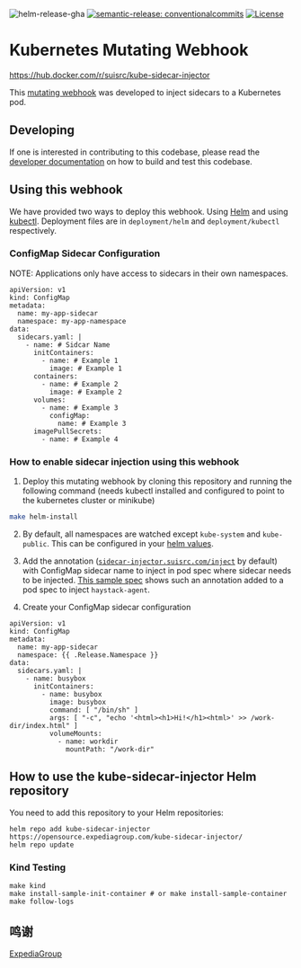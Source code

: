 ![helm-release-gha](https://github.com/suisrc/kube-sidecar-injector/actions/workflows/helm_release.yaml/badge.svg?branch=main)
[![semantic-release: conventionalcommits](https://img.shields.io/badge/semantic--release-conventionalcommits-e10079?logo=semantic-release)](https://github.com/semantic-release/semantic-release)
[![License](https://img.shields.io/badge/license-Apache%20License%202.0-blue.svg)](https://github.com/suisrc/kube-sidecar-injector/blob/main/LICENSE)

Kubernetes Mutating Webhook
===========

https://hub.docker.com/r/suisrc/kube-sidecar-injector

This [mutating webhook](https://kubernetes.io/docs/reference/access-authn-authz/admission-controllers/#mutatingadmissionwebhook) was developed to inject sidecars to a Kubernetes pod. 

## Developing

If one is interested in contributing to this codebase, please read the [developer documentation](DEVELOP.md) on how to build and test this codebase.

## Using this webhook

We have provided two ways to deploy this webhook. Using [Helm](https://helm.sh/) and using [kubectl](https://kubernetes.io/docs/reference/kubectl/overview/). Deployment files are in `deployment/helm` and `deployment/kubectl` respectively.

### ConfigMap Sidecar Configuration

NOTE: Applications only have access to sidecars in their own namespaces.

```
apiVersion: v1
kind: ConfigMap
metadata:
  name: my-app-sidecar
  namespace: my-app-namespace
data:
  sidecars.yaml: |
    - name: # Sidcar Name
      initContainers:
        - name: # Example 1
          image: # Example 1
      containers:
        - name: # Example 2
          image: # Example 2
      volumes:
        - name: # Example 3
          configMap:
            name: # Example 3
      imagePullSecrets:
        - name: # Example 4
```


### How to enable sidecar injection using this webhook

1. Deploy this mutating webhook by cloning this repository and running the following command (needs kubectl installed and configured to point to the kubernetes cluster or minikube)

```bash
make helm-install
```

2. By default, all namespaces are watched except `kube-system` and `kube-public`. This can be configured in your [helm values](charts/kube-sidecar-injector/values.yaml#L13-L19).

3. Add the annotation ([`sidecar-injector.suisrc.com/inject`](charts/kube-sidecar-injector/values.yaml#L9-L10) by default) with ConfigMap sidecar name to inject in pod spec where sidecar needs to be injected. [This sample spec](sample/chart/echo-server/templates/deployment.yaml#L16) shows such an annotation added to a pod spec to inject `haystack-agent`.

4. Create your ConfigMap sidecar configuration

```
apiVersion: v1
kind: ConfigMap
metadata:
  name: my-app-sidecar
  namespace: {{ .Release.Namespace }}
data:
  sidecars.yaml: |
    - name: busybox
      initContainers:
        - name: busybox
          image: busybox
          command: [ "/bin/sh" ]
          args: [ "-c", "echo '<html><h1>Hi!</h1><html>' >> /work-dir/index.html" ]
          volumeMounts:
            - name: workdir
              mountPath: "/work-dir"
```
## How to use the kube-sidecar-injector Helm repository

You need to add this repository to your Helm repositories:

```
helm repo add kube-sidecar-injector  https://opensource.expediagroup.com/kube-sidecar-injector/
helm repo update
```

### Kind Testing
```shell
make kind
make install-sample-init-container # or make install-sample-container
make follow-logs
```

## 鸣谢
[ExpediaGroup](https://github.com/ExpediaGroup/kubernetes-sidecar-injector)
